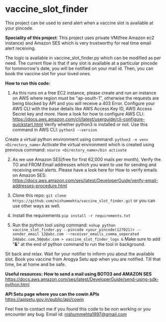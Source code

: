 # vaccine_slot_finder
This project can be used to send alert when a vaccine slot is available at your pincode.

**Speciality of this project**:
This project uses private VM(free Amazon ec2 instance) and Amazon SES which is very trustworthy
for real time email alert receiving.

The logic is available in vaccine_slot_finder.py which can be modified as per need. The current
flow is that if any slot is available at a particular pincode for tommorrow's date, you will be
notified on your mail id. Then, you can book the vaccine slot for your loved ones.

**How to run this code:**
1) As this runs on a free EC2 instance, please create and run an instance on AWS where region must
be "ap-south-1", otherwise the requests are being blocked by API and you will receive a 403 Error.
Configure your AWS CLI with the base details like AWS Access Key ID, AWS Access Secret key and more.
Have a look for how to configure AWS CLI:
https://docs.aws.amazon.com/cli/latest/userguide/cli-configure-quickstart.html
Verify whether python3 is installed or not. 
Use this command in AWS CLI: ```python3 --version```

Create a virtual python environment using command:
```python3 -n venv <Directory_name>```
Activate the virtual environment which is created using previous command:
```source <Directory_name>/bin activate```

2) As we use Amazon SES(free for first 62,000 mails per month), 
Verify the TO and FROM Email addresses which you want to use for sending and receiving email alerts.
Please have a look here for How to verify emails on Amazon SES:
https://docs.aws.amazon.com/ses/latest/DeveloperGuide/verify-email-addresses-procedure.html

3) Clone this repo:
```git clone https://github.com/nishummehta/vaccine_slot_finder.git```
or you can use other ways as well.

4) Install the requirements 
```pip install -r requirements.txt```

5) Run the python tool using command:
```nohup python vaccine_slot_finder.py --pincode <your_pincode(127021)> --sender_email 12@abc.com --receiver_emails_comma_seperated 34@abc.com,56@abc.com > vaccine_slot_finder_logs &```
Make sure to add "**&**" at the end of python command to run the tool in background.

Sit back and relax. Wait for your notifier to inform you about the available slot.
Book you vaccine from Arogya Setu app when you are notified. Till that time, be at home and be safe.

**Useful resources:**
**How to send a mail using BOTO3 and AMAZON SES**
https://docs.aws.amazon.com/ses/latest/DeveloperGuide/send-using-sdk-python.html

**API Setu page where you can the cowin APIs**
https://apisetu.gov.in/public/api/cowin


Feel free to contact me if you found this code to be non working or you encounter any bug.
Email id: nishummehta1997@gmail.com
